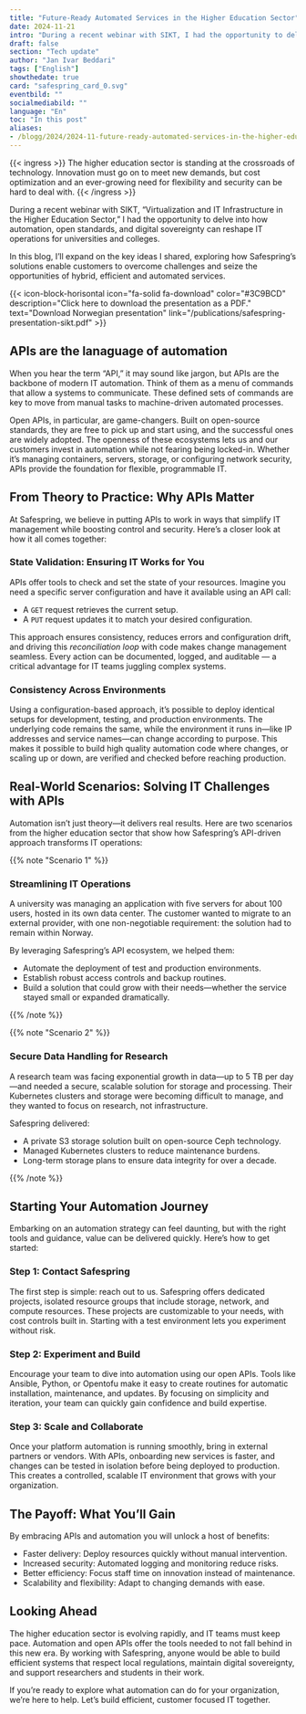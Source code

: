 ```yaml
---
title: "Future-Ready Automated Services in the Higher Education Sector"
date: 2024-11-21
intro: "During a recent webinar with SIKT, I had the opportunity to delve into automation, open standards, and digital sovereignty."
draft: false
section: "Tech update"
author: "Jan Ivar Beddari"
tags: ["English"]
showthedate: true
card: "safespring_card_0.svg"
eventbild: ""
socialmediabild: ""
language: "En"
toc: "In this post"
aliases:
- /blogg/2024/2024-11-future-ready-automated-services-in-the-higher-education-sector/
---
```


{{< ingress >}}
The higher education sector is standing at the crossroads of technology. Innovation must go on to meet new demands, but cost optimization and an ever-growing need for flexibility and security can be hard to deal with.
{{< /ingress >}}

During a recent webinar with SIKT, “Virtualization and IT Infrastructure in the Higher Education Sector,” I had the opportunity to delve into how automation, open standards, and digital sovereignty can reshape IT operations for universities and colleges.

In this blog, I’ll expand on the key ideas I shared, exploring how Safespring’s solutions enable customers to overcome challenges and seize the opportunities of hybrid, efficient and automated services.

{{< icon-block-horisontal icon="fa-solid fa-download" color="#3C9BCD" description="Click here to download the presentation as a PDF." text="Download Norwegian presentation" link="/publications/safespring-presentation-sikt.pdf" >}}

## APIs are the lanaguage of automation

When you hear the term “API,” it may sound like jargon, but APIs are the backbone of modern IT automation. Think of them as a menu of commands that allow a systems to communicate. These defined sets of commands are key to move from manual tasks to machine-driven automated processes.

Open APIs, in particular, are game-changers. Built on open-source standards, they are free to pick up and start using, and the successful ones are widely adopted. The openness of these ecosystems lets us and our customers invest in automation while not fearing being locked-in. Whether it’s managing containers, servers, storage, or configuring network security, APIs provide the foundation for flexible, programmable IT.

## From Theory to Practice: Why APIs Matter

At Safespring, we believe in putting APIs to work in ways that simplify IT management while boosting control and security. Here’s a closer look at how it all comes together:

### State Validation: Ensuring IT Works for You

APIs offer tools to check and set the state of your resources. Imagine you need a specific server configuration and have it available using an API call:
- A `GET` request retrieves the current setup.
- A `PUT` request updates it to match your desired configuration.

This approach ensures consistency, reduces errors and configuration drift, and driving this _reconciliation loop_ with code makes change management seamless. Every action can be documented, logged, and auditable — a critical advantage for IT teams juggling complex systems.

### Consistency Across Environments

Using a configuration-based approach, it’s possible to deploy identical setups for development, testing, and production environments. The underlying code remains the same, while the environment it runs in—like IP addresses and service names—can change according to purpose. This makes it possible to build high quality automation code where changes, or scaling up or down, are verified and checked before reaching production.

## Real-World Scenarios: Solving IT Challenges with APIs

Automation isn’t just theory—it delivers real results. Here are two scenarios from the higher education sector that show how Safespring’s API-driven approach transforms IT operations:

{{% note "Scenario 1" %}}
### Streamlining IT Operations
A university was managing an application with five servers for about 100 users, hosted in its own data center. The customer wanted to migrate to an external provider, with one non-negotiable requirement: the solution had to remain within Norway.

By leveraging Safespring’s API ecosystem, we helped them:
- Automate the deployment of test and production environments.
- Establish robust access controls and backup routines.
- Build a solution that could grow with their needs—whether the service stayed small or expanded dramatically.  

{{% /note %}}

{{% note "Scenario 2" %}}
### Secure Data Handling for Research
A research team was facing exponential growth in data—up to 5 TB per day—and needed a secure, scalable solution for storage and processing. Their Kubernetes clusters and storage were becoming difficult to manage, and they wanted to focus on research, not infrastructure.

Safespring delivered:
- A private S3 storage solution built on open-source Ceph technology.
- Managed Kubernetes clusters to reduce maintenance burdens.
- Long-term storage plans to ensure data integrity for over a decade.

{{% /note %}}

## Starting Your Automation Journey

Embarking on an automation strategy can feel daunting, but with the right tools and guidance, value can be delivered quickly. Here’s how to get started:

### Step 1: Contact Safespring

The first step is simple: reach out to us. Safespring offers dedicated projects, isolated resource groups that include storage, network, and compute resources. These projects are customizable to your needs, with cost controls built in. Starting with a test environment lets you experiment without risk.

### Step 2: Experiment and Build

Encourage your team to dive into automation using our open APIs. Tools like Ansible, Python, or Opentofu make it easy to create routines for automatic installation, maintenance, and updates. By focusing on simplicity and iteration, your team can quickly gain confidence and build expertise.

### Step 3: Scale and Collaborate

Once your platform automation is running smoothly, bring in external partners or vendors. With APIs, onboarding new services is faster, and changes can be tested in isolation before being deployed to production. This creates a controlled, scalable IT environment that grows with your organization.

## The Payoff: What You’ll Gain

By embracing APIs and automation you will unlock a host of benefits:
- Faster delivery: Deploy resources quickly without manual intervention.
- Increased security: Automated logging and monitoring reduce risks.
- Better efficiency: Focus staff time on innovation instead of maintenance.
- Scalability and flexibility: Adapt to changing demands with ease.

## Looking Ahead

The higher education sector is evolving rapidly, and IT teams must keep pace. Automation and open APIs offer the tools needed to not fall behind in this new era. By working with Safespring, anyone would be able to build efficient systems that respect local regulations, maintain digital sovereignty, and support researchers and students in their work.

If you’re ready to explore what automation can do for your organization, we’re here to help. Let’s build efficient, customer focused IT together.
